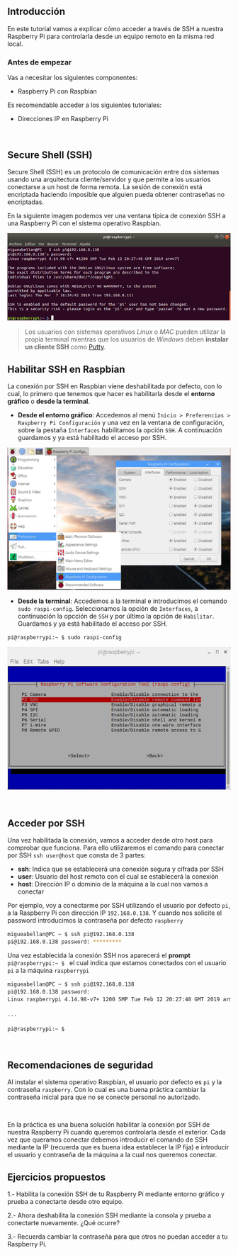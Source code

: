 ## Introducción

En este tutorial vamos a explicar cómo acceder a través de SSH a nuestra Raspberry Pi para controlarla desde un equipo remoto en la misma red local.

### Antes de empezar

Vas a necesitar los siguientes componentes:

- Raspberry Pi con Raspbian

Es recomendable acceder a los siguientes tutoriales:

- Direcciones IP en Raspberry Pi



<br />



## Secure Shell (SSH)

Secure Shell (SSH) es un protocolo de comunicación entre dos sistemas usando una arquitectura cliente/servidor y que permite a los usuarios conectarse a un host de forma remota. La sesión de conexión está encriptada haciendo imposible que alguien pueda obtener contraseñas no encriptadas.

En la siguiente imagen podemos ver una ventana típica de conexión SSH a una Raspberry Pi con el sistema operativo Raspbian.

![](img/terminal.jpg)

> Los usuarios con sistemas operativos *Linux* o *MAC* pueden utilizar la propia terminal mientras que los usuarios de *Windows* deben **instalar un cliente SSH** como <a target="_blank" href="https://www.putty.org">Putty</a>.

## Habilitar SSH en Raspbian

La conexión por SSH en Raspbian viene deshabilitada por defecto, con lo cual, lo primero que tenemos que hacer es habilitarla desde el **entorno gráfico** o **desde la terminal**.

- **Desde el entorno gráfico**: Accedemos al menú `Inicio > Preferencias > Raspberry Pi Configuración` y una vez en la ventana de configuración, sobre la pestaña `Interfaces` habilitamos la opción `SSH`. A continuación guardamos y ya está habilitado el acceso por SSH.

![](img/ssh-grafico.jpg)

- **Desde la terminal**: Accedemos a la terminal e introducimos el comando `sudo raspi-config`. Seleccionamos la opción de `Interfaces`, a continuación la opcción de `SSH` y por último la opción de `Habilitar`. Guardamos y ya está habilitado el acceso por SSH.

```sh
pi@raspberrypi:~ $ sudo raspi-config
```

![](img/ssh-terminal.jpg)



<br />



## Acceder por SSH

Una vez habilitada la conexión, vamos a acceder desde otro host para comprobar que funciona. Para ello utilizaremos el comando para conectar por SSH `ssh user@host` que consta de 3 partes:

- **ssh**: Indica que se establecerá una conexión segura y cifrada por SSH
- **user**: Usuario del host remoto con el cual se establecerá la conexión
- **host**: Dirección IP o dominio de la máquina a la cual nos vamos a conectar

Por ejemplo, voy a conectarme por SSH utilizando el usuario por defecto `pi`, a la Raspberry Pi con dirección IP `192.168.0.138`. Y cuando nos solicite el password introducimos la contraseña por defecto `raspberry`

```sh
migueabellan@PC ~ $ ssh pi@192.168.0.138
pi@192.168.0.138 password: *********
```

Una vez establecida la conexión SSH nos aparecerá el **prompt** `pi@raspberrypi:~ $ ` el cual indica que estamos conectados con el usuario `pi` a la máquina `raspberrypi`

```sh
migueabellan@PC ~ $ ssh pi@192.168.0.138
pi@192.168.0.138 password: 
Linux raspberrypi 4.14.98-v7+ 1200 SMP Tue Feb 12 20:27:48 GMT 2019 armv7l

...

pi@raspberrypi:~ $ 
```



<br />



## Recomendaciones de seguridad

Al instalar el sistema operativo Raspbian, el usuario por defecto es `pi` y la contraseña `raspberry`. Con lo cual es una buena práctica cambiar la contraseña inicial para que no se conecte personal no autorizado.



<br />



En la práctica es una buena solución habilitar la conexión por SSH de nuestra Raspberry Pi cuando queremos controlarla desde el exterior. Cada vez que queramos conectar debemos introducir el comando de SSH mediante la IP (recuerda que es buena idea establecer la IP fija) e introducir el usuario y contraseña de la máquina a la cual nos queremos conectar.

## Ejercicios propuestos

1.- Habilita la conexión SSH de tu Raspberry Pi mediante entorno gráfico y prueba a conectarte desde otro equipo.

2.- Ahora deshabilita la conexión SSH mediante la consola y prueba a conectarte nuevamente. ¿Qué ocurre?

3.- Recuerda cambiar la contraseña para que otros no puedan acceder a tu Raspberry Pi.
